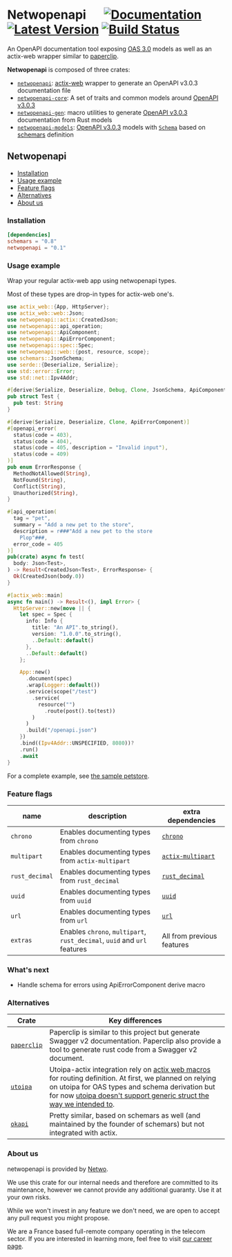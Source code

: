 # Netwopenapi &emsp; [![Documentation]][docs.rs] [![Latest Version]][crates.io] [![Build Status]][build]


[docs.rs]: https://docs.rs/netwopenapi/
[crates.io]: https://crates.io/crates/netwopenapi
[build]: https://github.com/netwo-io/netwopenapi/actions/workflows/build.yaml?branch=main
[Documentation]: https://img.shields.io/docsrs/netwopenapi
[Latest Version]: https://img.shields.io/crates/v/netwopenapi.svg
[Build Status]: https://github.com/netwo-io/netwopenapi/actions/workflows/build.yaml/badge.svg?branch=main

[OASv3.md]: https://github.com/OAI/OpenAPI-Specification/blob/main/versions/3.0.3.md

An OpenAPI documentation tool exposing [OAS 3.0][OASv3.md] models as well as an actix-web wrapper similar to [paperclip](https://github.com/paperclip-rs/paperclip).

**Netwopenapi** is composed of three crates:
- [`netwopenapi`](./netwopenapi): [actix-web](https://github.com/actix/actix-web) wrapper to generate an OpenAPI v3.0.3 documentation file
- [`netwopenapi-core`](./netwopenapi-core): A set of traits and common models around [OpenAPI v3.0.3][OASv3.md]
- [`netwopenapi-gen`](./netwopenapi-gen): macro utilities to generate [OpenAPI v3.0.3][OASv3.md] documentation from Rust models
- [`netwopenapi-models`](./netwopenapi-models): [OpenAPI v3.0.3][OASv3.md] models with [`Schema`](https://docs.rs/schemars/latest/schemars/schema/enum.Schema.html) based on [schemars](https://github.com/GREsau/schemars) definition 

## Netwopenapi

- [Installation](#installation)
- [Usage example](#usage-example)
- [Feature flags](#feature-flags)
- [Alternatives](#alternatives)
- [About us](#about-us)

### Installation

```toml
[dependencies]
schemars = "0.8"
netwopenapi = "0.1"
```

### Usage example

Wrap your regular actix-web app using netwopenapi types. 

Most of these types are drop-in types for actix-web one's.

```rust
use actix_web::{App, HttpServer};
use actix_web::web::Json;
use netwopenapi::actix::CreatedJson;
use netwopenapi::api_operation;
use netwopenapi::ApiComponent;
use netwopenapi::ApiErrorComponent;
use netwopenapi::spec::Spec;
use netwopenapi::web::{post, resource, scope};
use schemars::JsonSchema;
use serde::{Deserialize, Serialize};
use std::error::Error;
use std::net::Ipv4Addr;

#[derive(Serialize, Deserialize, Debug, Clone, JsonSchema, ApiComponent)]
pub struct Test {
  pub test: String
}

#[derive(Serialize, Deserialize, Clone, ApiErrorComponent)]
#[openapi_error(
  status(code = 403),
  status(code = 404),
  status(code = 405, description = "Invalid input"),
  status(code = 409)
)]
pub enum ErrorResponse {
  MethodNotAllowed(String),
  NotFound(String),
  Conflict(String),
  Unauthorized(String),
}

#[api_operation(
  tag = "pet",
  summary = "Add a new pet to the store",
  description = r###"Add a new pet to the store
    Plop"###,
  error_code = 405
)]
pub(crate) async fn test(
  body: Json<Test>,
) -> Result<CreatedJson<Test>, ErrorResponse> {
  Ok(CreatedJson(body.0))
}

#[actix_web::main]
async fn main() -> Result<(), impl Error> {
  HttpServer::new(move || {
    let spec = Spec {
      info: Info {
        title: "An API".to_string(),
        version: "1.0.0".to_string(),
        ..Default::default()
      },
      ..Default::default()
    };

    App::new()
      .document(spec)
      .wrap(Logger::default())
      .service(scope("/test")
        .service(
          resource("")
            .route(post().to(test))
        )
      )
      .build("/openapi.json")
    })
    .bind((Ipv4Addr::UNSPECIFIED, 8080))?
    .run()
    .await
}
```

For a complete example, see [the sample petstore](https://github.com/netwo-io/netwopenapi/tree/main/examples/petstore).

### Feature flags

| name           | description                                                              | extra dependencies                                            |
|----------------|--------------------------------------------------------------------------|---------------------------------------------------------------|
| `chrono`       | Enables documenting types from `chrono`                                  | [`chrono`](https://crates.io/crates/chrono)                   |
| `multipart`    | Enables documenting types from `actix-multipart`                         | [`actix-multipart`](https://crates.io/crates/actix-multipart) |
| `rust_decimal` | Enables documenting types from `rust_decimal`                            | [`rust_decimal`](https://crates.io/crates/rust-decimal)       |
| `uuid`         | Enables documenting types from `uuid`                                    | [`uuid`](https://crates.io/crates/uuid)                       |
| `url`          | Enables documenting types from `url`                                     | [`url`](https://crates.io/crates/url)                         |
| `extras`       | Enables `chrono`, `multipart`, `rust_decimal`, `uuid` and `url` features | All from previous features                                    |

### What's next
- Handle schema for errors using ApiErrorComponent derive macro

### Alternatives

| Crate                                             | Key differences                                                                                                                                                                                                                                                                                                                               |
|---------------------------------------------------|-----------------------------------------------------------------------------------------------------------------------------------------------------------------------------------------------------------------------------------------------------------------------------------------------------------------------------------------------|
| [`paperclip`](https://crates.io/crates/paperclip) | Paperclip is similar to this project but generate Swagger v2 documentation. Paperclip also provide a tool to generate rust code from a Swagger v2 document.                                                                                                                                                                                   |
| [`utoipa`](https://crates.io/crates/utoipa)       | Utoipa-actix integration rely on [actix web macros](https://docs.rs/actix-web-macros/latest/actix_web_macros/) for routing definition. At first, we planned on relying on utoipa for OAS types and schema derivation but for now [utoipa doesn't support generic struct the way we intended to](https://github.com/juhaku/utoipa/issues/703). |
| [`okapi`](https://crates.io/crates/okapi)         | Pretty similar, based on schemars as well (and maintained by the founder of schemars) but not integrated with actix.                                                                                                                                                                                                                          |

### About us

netwopenapi is provided by [Netwo](https://www.netwo.io).

We use this crate for our internal needs and therefore are committed to its maintenance, however we cannot provide any additional guaranty. Use it at your own risks.

While we won't invest in any feature we don't need, we are open to accept any pull request you might propose.

We are a France based full-remote company operating in the telecom sector. If you are interested in learning more, feel free to visit [our career page](https://www.netwo.io/carriere).

